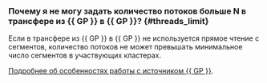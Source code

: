 ### Почему я не могу задать количество потоков больше N в трансфере из {{ GP }} в {{ GP }}? {#threads_limit}

Если в трансфере из {{ GP }} в {{ GP }} не используется прямое чтение с сегментов, количество потоков не может превышать минимальное число сегментов в участвующих кластерах.

[Подробнее об особенностях работы с источником {{ GP }}](../../../../data-transfer/operations/endpoint/source/greenplum.md#advanced).